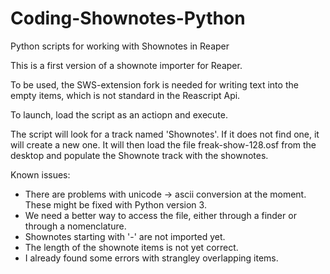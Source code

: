 Coding-Shownotes-Python
=======================

Python scripts for working with Shownotes in Reaper

This is a first version of a shownote importer for Reaper.

To be used, the SWS-extension fork is needed for writing text into the empty items, which is not standard in the 
Reascript Api.

To launch, load the script as an actiopn and execute.

The script will look for a track named 'Shownotes'. If it does not find one, it will create a new one.
It will then load the file freak-show-128.osf from the desktop and populate the Shownote track with the shownotes.

Known issues:
- There are problems with unicode -> ascii conversion at the moment. These might be fixed with Python version 3.
- We need a better way to access the file, either through a finder or through a nomenclature.
- Shownotes starting with '-' are not imported yet.
- The length of the shownote items is not yet correct.
- I already found some errors with strangley overlapping items.


